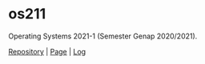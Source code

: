# os211
Operating Systems 2021-1 (Semester Genap 2020/2021).

[Repository](https://github.com/freezetabs/os211) | [Page](https://freezetabs.github.io/os211/) | [Log](https://github.com/freezetabs/os211/blob/master/TXT/mylog.txt)
